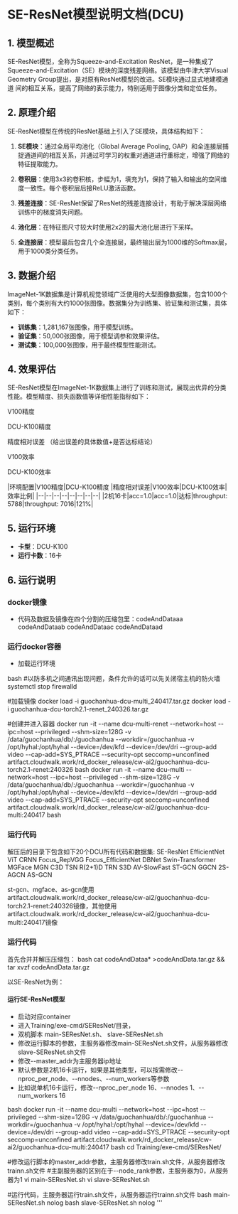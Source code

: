# SE-ResNet模型说明文档(DCU)

## 1. 模型概述
SE-ResNet模型，全称为Squeeze-and-Excitation ResNet，是一种集成了Squeeze-and-Excitation（SE）模块的深度残差网络。该模型由牛津大学Visual Geometry Group提出，是对原有ResNet模型的改进。SE模块通过显式地建模通道
间的相互关系，提高了网络的表示能力，特别适用于图像分类和定位任务。

## 2. 原理介绍
SE-ResNet模型在传统的ResNet基础上引入了SE模块，具体结构如下：

1. **SE模块**：通过全局平均池化（Global Average Pooling, GAP）和全连接层捕捉通道间的相互关系，并通过可学习的权重对通道进行重标定，增强了网络的特征提取能力。

2. **卷积层**：使用3x3的卷积核，步幅为1，填充为1，保持了输入和输出的空间维度一致性。每个卷积层后接ReLU激活函数。

3. **残差连接**：SE-ResNet保留了ResNet的残差连接设计，有助于解决深层网络训练中的梯度消失问题。

4. **池化层**：在特征图尺寸较大时使用2x2的最大池化层进行下采样。

5. **全连接层**：模型最后包含几个全连接层，最终输出层为1000维的Softmax层，用于1000类分类任务。

## 3. 数据介绍
ImageNet-1K数据集是计算机视觉领域广泛使用的大型图像数据集，包含1000个类别，每个类别有大约1000张图像。数据集分为训练集、验证集和测试集，具体如下：

- **训练集**：1,281,167张图像，用于模型训练。
- **验证集**：50,000张图像，用于模型调参和效果评估。
- **测试集**：100,000张图像，用于最终模型性能测试。

## 4. 效果评估
SE-ResNet模型在ImageNet-1K数据集上进行了训练和测试，展现出优异的分类性能。模型精度、损失函数值等详细性能指标如下：


V100精度

DCU-K100精度

精度相对误差
（给出误差的具体数值+是否达标结论）

V100效率

DCU-K100效率

|环境配置|V100精度|DCU-K100精度 |精度相对误差|V100效率|DCU-K100效率|效率比例|
|--|--|--|--|--|--|--|--|
|2机16卡|acc=1.0|acc=1.0|达标|throughput:  5788|throughput:  7016|121%|


## 5. 运行环境
- **卡型**：DCU-K100
- **运行卡数**：16卡

## 6. 运行说明
### docker镜像
- 代码及数据及镜像在四个分割的压缩包里：codeAndDataaa  codeAndDataab  codeAndDataac  codeAndDataad

### 运行docker容器

- 加载运行环境

bash
#以防多机之间通讯出现问题，条件允许的话可以先关闭宿主机的防火墙
systemctl stop firewalld

#加载镜像
docker load -i guochanhua-dcu-multi_240417.tar.gz
docker load -i guochanhua-dcu-torch2.1-renet_240326.tar.gz

#创建并进入容器
docker run -it --name dcu-multi-renet  --network=host --ipc=host --privileged --shm-size=128G  -v /data/guochanhua/db/:/guochanhua  --workdir=/guochanhua -v /opt/hyhal:/opt/hyhal --device=/dev/kfd --device=/dev/dri --group-add video --cap-add=SYS_PTRACE --security-opt seccomp=unconfined artifact.cloudwalk.work/rd_docker_release/cw-ai2/guochanhua-dcu-torch2.1-renet:240326 bash
docker run -it --name dcu-multi  --network=host --ipc=host --privileged --shm-size=128G  -v /data/guochanhua/db/:/guochanhua  --workdir=/guochanhua -v /opt/hyhal:/opt/hyhal --device=/dev/kfd --device=/dev/dri --group-add video --cap-add=SYS_PTRACE --security-opt seccomp=unconfined artifact.cloudwalk.work/rd_docker_release/cw-ai2/guochanhua-dcu-multi:240417 bash


### 运行代码
解压后的目录下包含如下20个DCU所有代码和数据集:
SE-ResNet
EfficientNet
ViT
CRNN
Focus_RepVGG
Focus_EfficientNet
DBNet
Swin-Transformer
MGFace
MGN
C3D
TSN
R(2+1)D
TRN
S3D
AV-SlowFast
ST-GCN
GGCN
2S-AGCN
AS-GCN

st-gcn、mgface、as-gcn使用artifact.cloudwalk.work/rd_docker_release/cw-ai2/guochanhua-dcu-torch2.1-renet:240326镜像，其他使用artifact.cloudwalk.work/rd_docker_release/cw-ai2/guochanhua-dcu-multi:240417镜像


### 运行代码
首先合并并解压压缩包：
bash
cat codeAndDataa* >codeAndData.tar.gz && tar xvzf codeAndData.tar.gz

以SE-ResNet为例：

#### 运行SE-ResNet模型
- 启动对应container
- 进入Training/exe-cmd/SEResNet/目录，
- 双机脚本 main-SEResNet.sh、	slave-SEResNet.sh
- 修改运行脚本的参数，主服务器修改main-SEResNet.sh文件，从服务器修改slave-SEResNet.sh文件
- 修改--master\_addr为主服务器ip地址
- 默认参数是2机16卡运行，如果是其他类型，可以按需修改--nproc\_per\_node、--nnodes、--num\_workers等参数
- 比如说单机16卡运行，修改--nproc\_per\_node 16、--nnodes 1、--num\_workers 16

bash
docker run -it --name dcu-multi  --network=host --ipc=host --privileged --shm-size=128G  -v /data/guochanhua/db/:/guochanhua  --workdir=/guochanhua -v /opt/hyhal:/opt/hyhal --device=/dev/kfd --device=/dev/dri --group-add video --cap-add=SYS_PTRACE --security-opt seccomp=unconfined artifact.cloudwalk.work/rd_docker_release/cw-ai2/guochanhua-dcu-multi:240417 bash
cd Training/exe-cmd/SEResNet/

#修改运行脚本的master_addr参数，主服务器修改train.sh文件，从服务器修改trainn.sh文件
#主副服务器的区别在于--node_rank参数，主服务器为0，从服务器为1
vi main-SEResNet.sh
vi slave-SEResNet.sh

#运行代码，主服务器运行train.sh文件，从服务器运行trainn.sh文件
bash main-SEResNet.sh nolog
bash slave-SEResNet.sh nolog
'''

